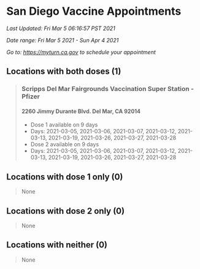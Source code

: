 # San Diego Vaccine Appointments
*Last Updated: Fri Mar 5 06:16:57 PST 2021*

*Date range: Fri Mar 5 2021 - Sun Apr 4 2021*

*Go to: <https://myturn.ca.gov> to schedule your appointment*


## Locations with both doses (1)

>### Scripps Del Mar Fairgrounds Vaccination Super Station - Pfizer
>#### 2260 Jimmy Durante Blvd.  Del Mar, CA 92014
>- Dose 1 available on 9 days
>  - Days: 2021-03-05, 2021-03-06, 2021-03-07, 2021-03-12, 2021-03-13, 2021-03-19, 2021-03-26, 2021-03-27, 2021-03-28
>- Dose 2 available on 9 days
>  - Days: 2021-03-05, 2021-03-06, 2021-03-07, 2021-03-12, 2021-03-13, 2021-03-19, 2021-03-26, 2021-03-27, 2021-03-28

## Locations with dose 1 only (0)

>None

## Locations with dose 2 only (0)

>None

## Locations with neither (0)

>None

